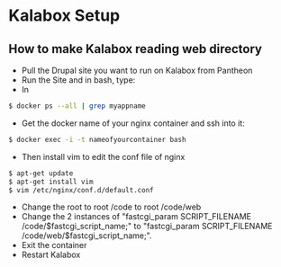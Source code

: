 # Kalabox Setup

## How to make Kalabox reading web directory

- Pull the Drupal site you want to run on Kalabox from Pantheon
- Run the Site and in bash, type:
- In 
```bash
$ docker ps --all | grep myappname
```
- Get the docker name of your nginx container and ssh into it:
```bash
$ docker exec -i -t nameofyourcontainer bash
```
- Then install vim to edit the conf file of nginx
```bash
$ apt-get update
$ apt-get install vim
$ vim /etc/nginx/conf.d/default.conf
```
- Change the root to root /code to root /code/web
- Change the 2 instances of "fastcgi_param SCRIPT_FILENAME /code/$fastcgi_script_name;" to "fastcgi_param SCRIPT_FILENAME /code/web/$fastcgi_script_name;".
- Exit the container
- Restart Kalabox

